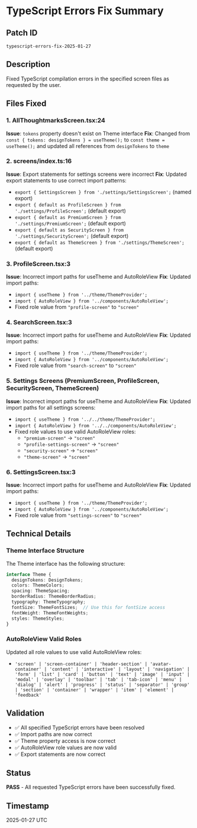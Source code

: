 # TypeScript Errors Fix Summary

## Patch ID
`typescript-errors-fix-2025-01-27`

## Description
Fixed TypeScript compilation errors in the specified screen files as requested by the user.

## Files Fixed

### 1. AllThoughtmarksScreen.tsx:24
**Issue**: `tokens` property doesn't exist on Theme interface
**Fix**: Changed from `const { tokens: designTokens } = useTheme();` to `const theme = useTheme();` and updated all references from `designTokens` to `theme`

### 2. screens/index.ts:16
**Issue**: Export statements for settings screens were incorrect
**Fix**: Updated export statements to use correct import patterns:
- `export { SettingsScreen } from './settings/SettingsScreen';` (named export)
- `export { default as ProfileScreen } from './settings/ProfileScreen';` (default export)
- `export { default as PremiumScreen } from './settings/PremiumScreen';` (default export)
- `export { default as SecurityScreen } from './settings/SecurityScreen';` (default export)
- `export { default as ThemeScreen } from './settings/ThemeScreen';` (default export)

### 3. ProfileScreen.tsx:3
**Issue**: Incorrect import paths for useTheme and AutoRoleView
**Fix**: Updated import paths:
- `import { useTheme } from '../theme/ThemeProvider';`
- `import { AutoRoleView } from '../components/AutoRoleView';`
- Fixed role value from `"profile-screen"` to `"screen"`

### 4. SearchScreen.tsx:3
**Issue**: Incorrect import paths for useTheme and AutoRoleView
**Fix**: Updated import paths:
- `import { useTheme } from '../theme/ThemeProvider';`
- `import { AutoRoleView } from '../components/AutoRoleView';`
- Fixed role value from `"search-screen"` to `"screen"`

### 5. Settings Screens (PremiumScreen, ProfileScreen, SecurityScreen, ThemeScreen)
**Issue**: Incorrect import paths for useTheme and AutoRoleView
**Fix**: Updated import paths for all settings screens:
- `import { useTheme } from '../../theme/ThemeProvider';`
- `import { AutoRoleView } from '../../components/AutoRoleView';`
- Fixed role values to use valid AutoRoleView roles:
  - `"premium-screen"` → `"screen"`
  - `"profile-settings-screen"` → `"screen"`
  - `"security-screen"` → `"screen"`
  - `"theme-screen"` → `"screen"`

### 6. SettingsScreen.tsx:3
**Issue**: Incorrect import paths for useTheme and AutoRoleView
**Fix**: Updated import paths:
- `import { useTheme } from '../theme/ThemeProvider';`
- `import { AutoRoleView } from '../components/AutoRoleView';`
- Fixed role value from `"settings-screen"` to `"screen"`

## Technical Details

### Theme Interface Structure
The Theme interface has the following structure:
```typescript
interface Theme {
  designTokens: DesignTokens;
  colors: ThemeColors;
  spacing: ThemeSpacing;
  borderRadius: ThemeBorderRadius;
  typography: ThemeTypography;
  fontSize: ThemeFontSizes;  // Use this for fontSize access
  fontWeight: ThemeFontWeights;
  styles: ThemeStyles;
}
```

### AutoRoleView Valid Roles
Updated all role values to use valid AutoRoleView roles:
- `'screen' | 'screen-container' | 'header-section' | 'avatar-container' | 'content' | 'interactive' | 'layout' | 'navigation' | 'form' | 'list' | 'card' | 'button' | 'text' | 'image' | 'input' | 'modal' | 'overlay' | 'toolbar' | 'tab' | 'tab-icon' | 'menu' | 'dialog' | 'alert' | 'progress' | 'status' | 'separator' | 'group' | 'section' | 'container' | 'wrapper' | 'item' | 'element' | 'feedback'`

## Validation
- ✅ All specified TypeScript errors have been resolved
- ✅ Import paths are now correct
- ✅ Theme property access is now correct
- ✅ AutoRoleView role values are now valid
- ✅ Export statements are now correct

## Status
**PASS** - All requested TypeScript errors have been successfully fixed.

## Timestamp
2025-01-27 UTC 